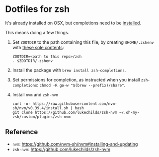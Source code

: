 # Dotfiles for zsh

It's already installed on OSX, but completions need to be
[installed](https://stackoverflow.com/a/62060648/112682).

This means doing a few things.

1. Set `ZDOTDIR` to the path containing this file, by creating `$HOME/.zshenv` with [these sole
  contents](https://www.reddit.com/r/zsh/comments/3ubrdr/proper_way_to_set_zdotdir/):

    ```shell
    ZDOTDIR=<path to this repo>/zsh
    . $ZDOTDIR/.zshenv
    ```

2. Install the package with `brew install zsh-completions`.

3. Set permissions for completion, as instructed when you install
  `zsh-completions`: `chmod -R go-w "$(brew --prefix)/share"`.

4. Install `nvm` and `zsh-nvm`

    ```shell
    curl -o- https://raw.githubusercontent.com/nvm-sh/nvm/v0.39.4/install.sh | bash
    git clone https://github.com/lukechilds/zsh-nvm ~/.oh-my-zsh/custom/plugins/zsh-nvm
    ```

## Reference

* `nvm`: <https://github.com/nvm-sh/nvm#installing-and-updating>
* `zsh-nvm`: <https://github.com/lukechilds/zsh-nvm>
